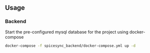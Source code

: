 ## Usage
### Backend
Start the pre-configured mysql database for the project using docker-compose

```bash
docker-compose -f spicesync_backend/docker-compose.yml up -d
```